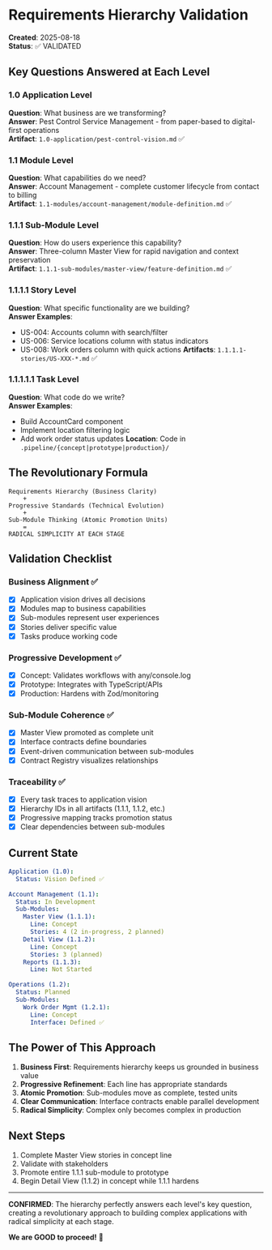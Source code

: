 # Requirements Hierarchy Validation
**Created**: 2025-08-18  
**Status**: ✅ VALIDATED

## Key Questions Answered at Each Level

### 1.0 Application Level
**Question**: What business are we transforming?  
**Answer**: Pest Control Service Management - from paper-based to digital-first operations  
**Artifact**: `1.0-application/pest-control-vision.md` ✅

### 1.1 Module Level  
**Question**: What capabilities do we need?  
**Answer**: Account Management - complete customer lifecycle from contact to billing  
**Artifact**: `1.1-modules/account-management/module-definition.md` ✅

### 1.1.1 Sub-Module Level
**Question**: How do users experience this capability?  
**Answer**: Three-column Master View for rapid navigation and context preservation  
**Artifact**: `1.1.1-sub-modules/master-view/feature-definition.md` ✅

### 1.1.1.1 Story Level
**Question**: What specific functionality are we building?  
**Answer Examples**:
- US-004: Accounts column with search/filter
- US-006: Service locations column with status indicators  
- US-008: Work orders column with quick actions
**Artifacts**: `1.1.1.1-stories/US-XXX-*.md` ✅

### 1.1.1.1.1 Task Level
**Question**: What code do we write?  
**Answer Examples**:
- Build AccountCard component
- Implement location filtering logic
- Add work order status updates
**Location**: Code in `.pipeline/{concept|prototype|production}/`

## The Revolutionary Formula

```
Requirements Hierarchy (Business Clarity)
    +
Progressive Standards (Technical Evolution)
    +
Sub-Module Thinking (Atomic Promotion Units)
    =
RADICAL SIMPLICITY AT EACH STAGE
```

## Validation Checklist

### Business Alignment ✅
- [x] Application vision drives all decisions
- [x] Modules map to business capabilities
- [x] Sub-modules represent user experiences
- [x] Stories deliver specific value
- [x] Tasks produce working code

### Progressive Development ✅
- [x] Concept: Validates workflows with any/console.log
- [x] Prototype: Integrates with TypeScript/APIs
- [x] Production: Hardens with Zod/monitoring

### Sub-Module Coherence ✅
- [x] Master View promoted as complete unit
- [x] Interface contracts define boundaries
- [x] Event-driven communication between sub-modules
- [x] Contract Registry visualizes relationships

### Traceability ✅
- [x] Every task traces to application vision
- [x] Hierarchy IDs in all artifacts (1.1.1, 1.1.2, etc.)
- [x] Progressive mapping tracks promotion status
- [x] Clear dependencies between sub-modules

## Current State

```yaml
Application (1.0):
  Status: Vision Defined ✅
  
Account Management (1.1):
  Status: In Development
  Sub-Modules:
    Master View (1.1.1): 
      Line: Concept
      Stories: 4 (2 in-progress, 2 planned)
    Detail View (1.1.2):
      Line: Concept  
      Stories: 3 (planned)
    Reports (1.1.3):
      Line: Not Started
      
Operations (1.2):
  Status: Planned
  Sub-Modules:
    Work Order Mgmt (1.2.1):
      Line: Concept
      Interface: Defined ✅
```

## The Power of This Approach

1. **Business First**: Requirements hierarchy keeps us grounded in business value
2. **Progressive Refinement**: Each line has appropriate standards
3. **Atomic Promotion**: Sub-modules move as complete, tested units
4. **Clear Communication**: Interface contracts enable parallel development
5. **Radical Simplicity**: Complex only becomes complex in production

## Next Steps

1. Complete Master View stories in concept line
2. Validate with stakeholders
3. Promote entire 1.1.1 sub-module to prototype
4. Begin Detail View (1.1.2) in concept while 1.1.1 hardens

---

**CONFIRMED**: The hierarchy perfectly answers each level's key question, creating a revolutionary approach to building complex applications with radical simplicity at each stage.

**We are GOOD to proceed!** 🚀